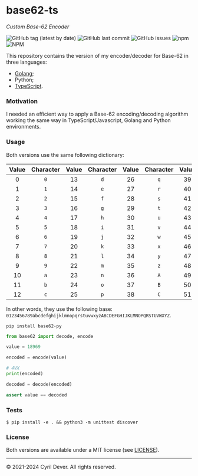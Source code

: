 # base62-ts
_Custom Base-62 Encoder_

![GitHub tag (latest by date)](https://img.shields.io/github/v/tag/cyrildever/base62)
![GitHub last commit](https://img.shields.io/github/last-commit/cyrildever/base62)
![GitHub issues](https://img.shields.io/github/issues/cyrildever/base62)
![npm](https://img.shields.io/npm/dw/base62-ts)
![NPM](https://img.shields.io/npm/l/base62-ts)

This repository contains the version of my encoder/decoder for Base-62 in three languages:
* [Golang](https://github.com/cyrildever/base62);
* Python;
* [TypeScript](https://github.com/cyrildever/base62/ts).


### Motivation

I needed an efficient way to apply a Base-62 encoding/decoding algorithm working the same way in TypeScript/Javascript, Golang and Python environments.


### Usage

Both versions use the same following dictionary:

| Value | Character | Value | Character | Value | Character | Value | Character | Value | Character |
|:-----:|:---------:|:-----:|:---------:|:-----:|:---------:|:-----:|:---------:|:-----:|:---------:|
|   0   |    `0`    |   13  |    `d`    |   26  |    `q`    |   39  |    `D`    |   52  |    `Q`    |
|   1   |    `1`    |   14  |    `e`    |   27  |    `r`    |   40  |    `E`    |   53  |    `R`    |
|   2   |    `2`    |   15  |    `f`    |   28  |    `s`    |   41  |    `F`    |   54  |    `S`    |
|   3   |    `3`    |   16  |    `g`    |   29  |    `t`    |   42  |    `G`    |   55  |    `T`    |
|   4   |    `4`    |   17  |    `h`    |   30  |    `u`    |   43  |    `H`    |   56  |    `U`    |
|   5   |    `5`    |   18  |    `i`    |   31  |    `v`    |   44  |    `I`    |   57  |    `V`    |
|   6   |    `6`    |   19  |    `j`    |   32  |    `w`    |   45  |    `J`    |   58  |    `W`    |
|   7   |    `7`    |   20  |    `k`    |   33  |    `x`    |   46  |    `K`    |   59  |    `X`    |
|   8   |    `8`    |   21  |    `l`    |   34  |    `y`    |   47  |    `L`    |   60  |    `Y`    |
|   9   |    `9`    |   22  |    `m`    |   35  |    `z`    |   48  |    `M`    |   61  |    `Z`    |
|   10  |    `a`    |   23  |    `n`    |   36  |    `A`    |   49  |    `N`    |       |           |
|   11  |    `b`    |   24  |    `o`    |   37  |    `B`    |   50  |    `O`    |       |           |
|   12  |    `c`    |   25  |    `p`    |   38  |    `C`    |   51  |    `P`    |       |           |

In other words, they use the following base: `0123456789abcdefghijklmnopqrstuvwxyzABCDEFGHIJKLMNOPQRSTUVWXYZ`.

```console
pip install base62-py
```

```python
from base62 import decode, encode

value = 18969

encoded = encode(value)

# 4VX
print(encoded)

decoded = decode(encoded)

assert value == decoded
```


### Tests

```console
$ pip install -e . && python3 -m unittest discover
```


### License

Both versions are available under a MIT license (see [LICENSE](LICENSE)).


<hr />
&copy; 2021-2024 Cyril Dever. All rights reserved.